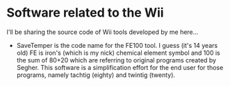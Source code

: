 # Software related to the Wii


I'll be sharing the source code of Wii tools developed by me here...

- SaveTemper is the code name for the FE100 tool. I guess (it's 14 years old) FE is iron's (which is my nick) chemical element symbol and 100 is the sum of 80+20 which are referring to original programs created by Segher. This software is a simplification effort for the end user for those programs, namely tachtig (eighty) and twintig (twenty). 


